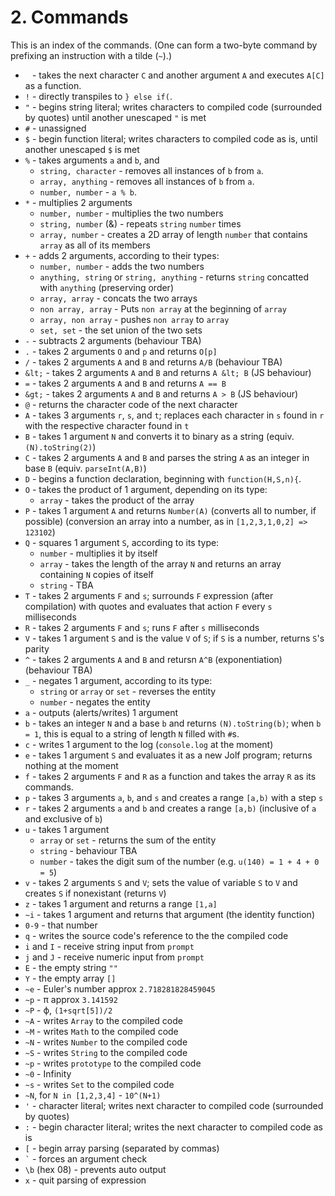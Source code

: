 # 2. Commands
This is an index of the commands.
(One can form a two-byte command by prefixing an instruction with a tilde (`~`).)

 * ` ` - takes the next character `C` and another argument `A` and executes `A[C]` as a function.
 * `!` - directly transpiles to `} else if(`.
 * `"` - begins string literal; writes characters to compiled code (surrounded by quotes) until another unescaped `"` is met
 * `#` - unassigned
 * `$` - begin function literal; writes characters to compiled code as is, until another unescaped `$` is met
 * `%` - takes arguments `a` and `b`, and
   * `string, character` - removes all instances of `b` from `a`.
   * `array, anything` - removes all instances of `b` from `a`.
   * `number, number` - `a % b`.
 * `*` - multiplies 2 arguments
   * `number, number` - multiplies the two numbers
   * `string, number` (&) - repeats `string` `number` times
   * `array, number` - creates a 2D array of length `number` that contains `array` as all of its members
 * `+` - adds 2 arguments, according to their types:
   * `number, number` - adds the two numbers
   * `anything, string` or `string, anything` - returns `string` concatted with `anything` (preserving order)
   * `array, array` - concats the two arrays
   * `non array, array` - Puts `non array` at the beginning of `array`
   * `array, non array` - pushes `non array` to `array`
   * `set, set` - the set union of the two sets
 * `-` - subtracts 2 arguments (behaviour TBA)
 * `.` - takes 2 arguments `O` and `p` and returns `O[p]`
 * `/` - takes 2 arguments `A` and `B` and returns `A/B` (behaviour TBA)
 * `&lt;` - takes 2 arguments `A` and `B` and returns `A &lt; B` (JS behaviour)
 * `=` - takes 2 arguments `A` and `B` and returns `A == B`
 * `&gt;` - takes 2 arguments `A` and `B` and returns `A > B` (JS behaviour)
 * `@` - returns the character code of the next character
 * `A` - takes 3 arguments `r`, `s`, and `t`; replaces each character in `s` found in `r` with the respective character found in `t`
 * `B` - takes 1 argument `N` and converts it to binary as a string (equiv. `(N).toString(2)`)
 * `C` - takes 2 arguments `A` and `B` and parses the string `A` as an integer in base `B` (equiv. `parseInt(A,B)`)
 * `D` - begins a function declaration, beginning with `function(H,S,n){`.
 * `O` - takes the product of 1 argument, depending on its type:
   * `array` - takes the product of the array
 * `P` - takes 1 argument `A` and returns `Number(A)` (converts all to number, if possible) (conversion an array into a number, as in `[1,2,3,1,0,2] => 123102`)
 * `Q` - squares 1 argument `S`, according to its type:
   * `number` - multiplies it by itself
   * `array` - takes the length of the array `N` and returns an array containing `N` copies of itself
   * `string` - TBA
 * `T` - takes 2 arguments `F` and `s`; surrounds `F` expression (after compilation) with quotes and evaluates that action `F` every `s` milliseconds
 * `R` - takes 2 arguments `F` and `s`; runs `F` after `s` milliseconds
 * `V` - takes 1 argument `S` and is the value `V` of `S`; if `S` is a number, returns `S`'s parity
 * `^` - takes 2 arguments `A` and `B` and retursn `A^B` (exponentiation) (behaviour TBA)
 * `_` - negates 1 argument, according to its type:
   * `string` or `array` or `set` - reverses the entity
   * `number` - negates the entity
 * `a` - outputs (alerts/writes) 1 argument
 * `b` - takes an integer `N` and a base `b` and returns `(N).toString(b)`; when `b = 1`, this is equal to a string of length `N` filled with `#`s.
 * `c` - writes 1 argument to the log (`console.log` at the moment)
 * `e` - takes 1 argument `S` and evaluates it as a new Jolf program; returns nothing at the moment
 * `f` - takes 2 arguments `F` and `R` as a function and takes the array `R` as its commands.
 * `p` - takes 3 arguments `a`, `b`, and `s` and creates a range `[a,b)` with a step `s`
 * `r` - takes 2 arguments `a` and `b` and creates a range `[a,b)` (inclusive of `a` and exclusive of `b`)
 * `u` - takes 1 argument
   * `array` or `set` - returns the sum of the entity
   * `string` - behaviour TBA
   * `number` - takes the digit sum of the number (e.g. `u(140) = 1 + 4 + 0 = 5`)
 * `v` - takes 2 arguments `S` and `V`; sets the value of variable `S` to `V` and creates `S` if nonexistant (returns `V`)
 * `z` - takes 1 argument and returns a range `[1,a]`
 * `~i` - takes 1 argument and returns that argument (the identity function)
 * `0-9` - that number
 * `q` - writes the source code's reference to the the compiled code
 * `i` and `I` - receive string input from `prompt`
 * `j` and `J` - receive numeric input from `prompt`
 * `E` - the empty string `""`
 * `Y` - the empty array `[]`
 * `~e` - Euler's number approx `2.718281828459045`
 * `~p` - &pi; approx `3.141592`
 * `~P` - &varphi;, `(1+sqrt[5])/2`
 * `~A` - writes `Array` to the compiled code
 * `~M` - writes `Math` to the compiled code
 * `~N` - writes `Number` to the compiled code
 * `~S` - writes `String` to the compiled code
 * `~p` - writes `prototype` to the compiled code
 * `~0` - Infinity
 * `~s` - writes `Set` to the compiled code
 * `~N`, for `N in [1,2,3,4]` - `10^(N+1)`
 * `'` - character literal; writes next character to compiled code (surrounded by quotes)
 * `:` - begin character literal; writes the next character to compiled code as is
 * `[` - begin array parsing (separated by commas)
 * `` ` `` - forces an argument check
 * `\b` (hex 08) - prevents auto output
 * `x` - quit parsing of expression

